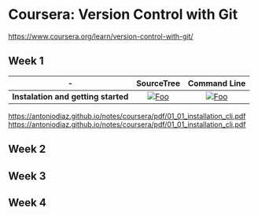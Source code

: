 # Coursera: Version Control with Git

https://www.coursera.org/learn/version-control-with-git/

## Week 1

| -   |      SourceTree      |  Command Line |
|----------|:-------------:|:------:|
| **Instalation and getting started** |  [![Foo](https://img.icons8.com/material-sharp/24/000000/visible.png)](https://antoniodiaz.github.io/notes/coursera/pdf/01_01_installation_sourcetree.pdf) | [![Foo](https://img.icons8.com/material-sharp/24/000000/visible.png)](https://antoniodiaz.github.io/notes/coursera/pdf/01_01_installation_cli.pdf) |


https://antoniodiaz.github.io/notes/coursera/pdf/01_01_installation_cli.pdf
https://antoniodiaz.github.io/notes/coursera/pdf/01_01_installation_cli.pdf

## Week 2


## Week 3


## Week 4
